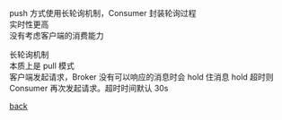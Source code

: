 push 方式使用长轮询机制，Consumer 封装轮询过程  
实时性更高  
没有考虑客户端的消费能力  

长轮询机制  
本质上是 pull 模式  
客户端发起请求，Broker 没有可以响应的消息时会 hold 住消息
hold 超时则 Consumer 再次发起请求。超时时间默认 30s  

[back](../16.md)  